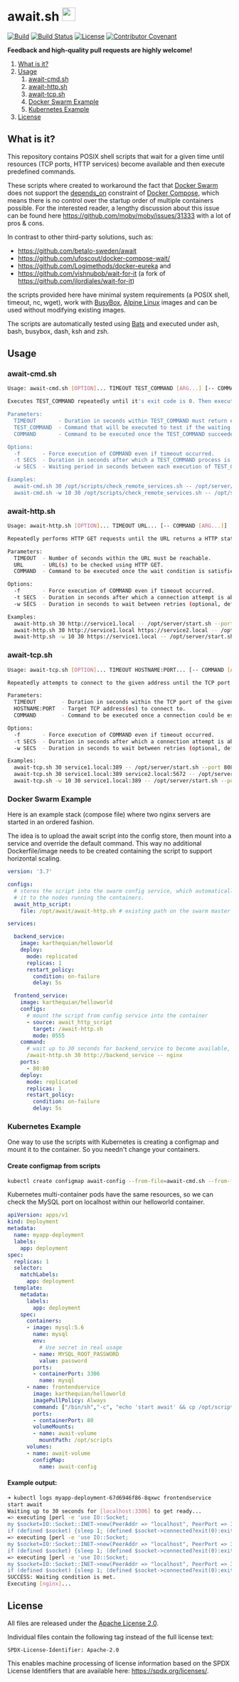 # await.sh <a href="https://github.com/vegardit/await.sh/" title="GitHub Repo"><img height="30" src="https://raw.githubusercontent.com/simple-icons/simple-icons/develop/icons/github.svg?sanitize=true"></a>

[![Build](https://github.com/vegardit/await.sh/actions/workflows/build.yml/badge.svg)](https://github.com/vegardit/await.sh/actions/workflows/build.yml)
[![Build Status](https://vegardit.semaphoreci.com/badges/await.sh/branches/v1.svg?key=5e32845c-65e8-4773-b17a-481195abb88a  "Semaphore CI")](https://vegardit.semaphoreci.com/projects/await.sh)
[![License](https://img.shields.io/github/license/vegardit/await.sh.svg?label=license)](#license)
[![Contributor Covenant](https://img.shields.io/badge/Contributor%20Covenant-v2.0%20adopted-ff69b4.svg)](CODE_OF_CONDUCT.md)


**Feedback and high-quality pull requests are highly welcome!**

1. [What is it?](#what-is-it)
1. [Usage](#usage)
    1. [await-cmd.sh](#await-cmd)
    1. [await-http.sh](#await-http)
    1. [await-tcp.sh](#await-tcp)
    1. [Docker Swarm Example](#swarm)
    1. [Kubernetes Example](#k8s)
1. [License](#license)


## <a name="what-is-it"></a>What is it?

This repository contains POSIX shell scripts that wait for a given time until resources (TCP ports, HTTP services) become available
and then execute predefined commands.

These scripts where created to workaround the fact that [Docker Swarm](https://docs.docker.com/engine/swarm/) does not support the
[depends_on](https://docs.docker.com/compose/compose-file/#depends_on) constraint of [Docker Compose](https://docs.docker.com/compose/),
which means there is no control over the startup order of multiple containers possible. For the interested reader, a lengthy discussion
about this issue can be found here https://github.com/moby/moby/issues/31333 with a lot of pros & cons.

In contrast to other third-party solutions, such as:
- https://github.com/betalo-sweden/await
- https://github.com/ufoscout/docker-compose-wait/
- https://github.com/Logimethods/docker-eureka and
- https://github.com/vishnubob/wait-for-it (a fork of https://github.com/jlordiales/wait-for-it)

the scripts provided here have minimal system requirements (a POSIX shell, timeout, nc, wget), work with [BusyBox](https://busybox.net/),
[Alpine Linux](https://hub.docker.com/_/alpine) images and can be used without modifying existing images.

The scripts are automatically tested using [Bats](https://github.com/bats-core/) and executed under ash, bash, busybox, dash, ksh and zsh.


## <a name="usage"></a>Usage


### <a name="await-cmd"></a>await-cmd.sh

```sh
Usage: await-cmd.sh [OPTION]... TIMEOUT TEST_COMMAND [ARG...] [-- COMMAND [ARG...]]

Executes TEST_COMMAND repeatedly until it's exit code is 0. Then executes COMMAND.

Parameters:
  TIMEOUT       - Duration in seconds within TEST_COMMAND must return exit code 0.
  TEST_COMMAND  - Command that will be executed to test if the waiting condition is met.
  COMMAND       - Command to be executed once the TEST_COMMAND succeeded (optional).

Options:
  -f       - Force execution of COMMAND even if timeout occurred.
  -t SECS  - Duration in seconds after which a TEST_COMMAND process is terminated (optional, default: 10 seconds).
  -w SECS  - Waiting period in seconds between each execution of TEST_COMMAND (optional, default: 5 seconds).

Examples:
  await-cmd.sh 30 /opt/scripts/check_remote_services.sh -- /opt/server/start.sh --port 8080
  await-cmd.sh -w 10 30 /opt/scripts/check_remote_services.sh -- /opt/server/start.sh --port 8080
```


### <a name="await-http"></a>await-http.sh

```sh
Usage: await-http.sh [OPTION]... TIMEOUT URL... [-- COMMAND [ARG...]]

Repeatedly performs HTTP GET requests until the URL returns a HTTP status code <= 399. Then executes COMMAND.

Parameters:
  TIMEOUT  - Number of seconds within the URL must be reachable.
  URL      - URL(s) to be checked using HTTP GET.
  COMMAND  - Command to be executed once the wait condition is satisfied.

Options:
  -f       - Force execution of COMMAND even if timeout occurred.
  -t SECS  - Duration in seconds after which a connection attempt is aborted (optional, default: 10 seconds).
  -w SECS  - Duration in seconds to wait between retries (optional, default: 5 seconds).

Examples:
  await-http.sh 30 http://service1.local -- /opt/server/start.sh --port 8080
  await-http.sh 30 http://service1.local https://service2.local -- /opt/server/start.sh --port 8080
  await-http.sh -w 10 30 https://service1.local -- /opt/server/start.sh --port 8080
```


### <a name="await-tcp"></a>await-tcp.sh

```sh
Usage: await-tcp.sh [OPTION]... TIMEOUT HOSTNAME:PORT... [-- COMMAND [ARG...]]

Repeatedly attempts to connect to the given address until the TCP port is available. Then executes COMMAND.

Parameters:
  TIMEOUT        - Duration in seconds within the TCP port of the given host must be reachable.
  HOSTNAME:PORT  - Target TCP address(es) to connect to.
  COMMAND        - Command to be executed once a connection could be established (optional).

Options:
  -f       - Force execution of COMMAND even if timeout occurred.
  -t SECS  - Duration in seconds after which a connection attempt is aborted (optional, default: 10 seconds).
  -w SECS  - Duration in seconds to wait between retries (optional, default: 5 seconds).

Examples:
  await-tcp.sh 30 service1.local:389 -- /opt/server/start.sh --port 8080
  await-tcp.sh 30 service1.local:389 service2.local:5672 -- /opt/server/start.sh --port 8080
  await-tcp.sh -w 10 30 service1.local:389 -- /opt/server/start.sh --port 8080
```


### <a name="swarm"></a>Docker Swarm Example

Here is an example stack (compose file) where two nginx servers are started in an ordered fashion.

The idea is to upload the await script into the config store, then mount into a service
and override the default command. This way no additional Dockerfile/image needs to be created
containing the script to support horizontal scaling.

```yaml
version: '3.7'

configs:
  # stores the script into the swarm config service, which automatically distributes
  # it to the nodes running the containers.
  await_http_script:
    file: /opt/await/await-http.sh # existing path on the swarm master node

services:

  backend_service:
    image: karthequian/helloworld
    deploy:
      mode: replicated
      replicas: 1
      restart_policy:
        condition: on-failure
        delay: 5s

  frontend_service:
    image: karthequian/helloworld
    configs:
      # mount the script from config service into the container
      - source: await_http_script
        target: /await-http.sh
        mode: 0555
    command:
      # wait up to 30 seconds for backend_service to become available, then start nginx
      /await-http.sh 30 http://backend_service -- nginx
    ports:
      - 80:80
    deploy:
      mode: replicated
      replicas: 1
      restart_policy:
        condition: on-failure
        delay: 5s
```


### <a name="k8s"></a>Kubernetes Example

One way to use the scripts with Kubernetes is creating a configmap and mount it to the container. So you needn't change your containers.

#### Create configmap from scripts

```bash
kubectl create configmap await-config --from-file=await-cmd.sh --from-file=await-http.sh --from-file=await-tcp.sh
```

Kubernetes multi-container pods have the same resources, so we can check the MySQL port on localhost within our helloworld container.

```yaml
apiVersion: apps/v1
kind: Deployment
metadata:
  name: myapp-deployment
  labels:
    app: deployment
spec:
  replicas: 1
  selector:
    matchLabels:
      app: deployment
  template:
    metadata:
      labels:
        app: deployment
    spec:
      containers:
      - image: mysql:5.6
        name: mysql
        env:
          # Use secret in real usage
        - name: MYSQL_ROOT_PASSWORD
          value: password
        ports:
        - containerPort: 3306
          name: mysql
      - name: frontendservice
        image: karthequian/helloworld
        imagePullPolicy: Always
        command: ["/bin/sh","-c", "echo 'start await' && cp /opt/scripts/*.sh /tmp && sh /tmp/await-tcp.sh 30 localhost:3306 -- nginx"]
        ports:
        - containerPort: 80
        volumeMounts:
        - name: await-volume
          mountPath: /opt/scripts
      volumes:
      - name: await-volume
        configMap:
          name: await-config
```

#### Example output:

```sh
➜ kubectl logs myapp-deployment-67d6946f86-8qxwc frontendservice
start await
Waiting up to 30 seconds for [localhost:3306] to get ready...
=> executing [perl -e 'use IO::Socket;
my $socket=IO::Socket::INET->new(PeerAddr => "localhost", PeerPort => 3306, Timeout => 10);
if (defined $socket) {sleep 1; (defined $socket->connected?exit(0):exit(1))} else {exit(1)}']...ERROR
=> executing [perl -e 'use IO::Socket;
my $socket=IO::Socket::INET->new(PeerAddr => "localhost", PeerPort => 3306, Timeout => 10);
if (defined $socket) {sleep 1; (defined $socket->connected?exit(0):exit(1))} else {exit(1)}']...ERROR
=> executing [perl -e 'use IO::Socket;
my $socket=IO::Socket::INET->new(PeerAddr => "localhost", PeerPort => 3306, Timeout => 10);
if (defined $socket) {sleep 1; (defined $socket->connected?exit(0):exit(1))} else {exit(1)}']...OK
SUCCESS: Waiting condition is met.
Executing [nginx]...
```


## <a name="license"></a>License

All files are released under the [Apache License 2.0](LICENSE.txt).

Individual files contain the following tag instead of the full license text:
```
SPDX-License-Identifier: Apache-2.0
```

This enables machine processing of license information based on the SPDX License Identifiers that are available here: https://spdx.org/licenses/.
